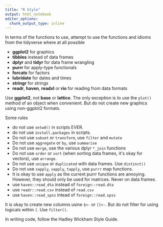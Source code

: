 ```yaml
---
title: "R Style"
output: html_notebook
editor_options: 
  chunk_output_type: inline
---
```


In terms of the functions to use, attempt to use the functions and idioms from the tidyverse where at all possible

- **ggplot2** for graphics
- **tibbles** instead of data frames
- **dplyr** and **tidyr** for data frame wrangling
- **purrr** for apply-type functionals
- **forcats** for factors
- **lubridate** for dates and times
- **stringr** for strings
- **readr**, **haven**, **readxl** or **rio** for reading from data formats

Use **ggplot2**, not **base** or **lattice**. The only exception is to use the
`plot()` method of an object when convenient. But do not create new graphics
using non-ggplot2 formats.

Some rules

- do not use `setwd()` in scripts EVER.
- do not use `install.packages` in scripts.
- Do not use `subset` or `transform`, use `filter` and `mutate`
- Do not use `aggregate` or `by`, use `summarise`
- Do not use `merge`, use the various dplyr `*_join` functions
- Do not use `order` or `sort` (when sorting data frames, it's okay for vectors),
  use `arrange`.
- Do not use `unique` or `duplicated` with data frames. Use `distinct()`
- Do not use `sapply`, `vapply`, `tapply`, use `purrr` map functions.
- It is okay to use `apply` as the current purrr functions are annoying. However,
  they should only be used for matrices. Never on data frames.
- use `haven::read_dta`  instead of `foreign::read.dta`
- use `readr::read.csv` instead of `read.csv`
- use `haven::read_spss` intead of `foreign::read.spss`

It is okay to create new columns usine `$<-` or `[[<-`.
But do not filter for  using logicals within `[`. Use `filter()`.

In writing code, follow the Hadley Wickham Style Guide.


